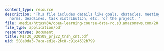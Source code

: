 ```yaml
---
content_type: resource
description: 'This file includes details like goals, obstacles, meeting norms, work
  norms, deadlines, task distribution, etc. for the project. '
file: /media/https%3A/open-learning-course-data-rc.s3.amazonaws.com/20-020-introduction-to-biological-engineering-design-spring-2009/508a0da37acaed1e2bc8c91c4502b799_MIT20_020S09_prj22_trsh_cnt.pdf
file_type: application/pdf
resourcetype: Document
title: MIT20_020S09_prj22_trsh_cnt.pdf
uid: 508a0da3-7aca-ed1e-2bc8-c91c4502b799
---
```

